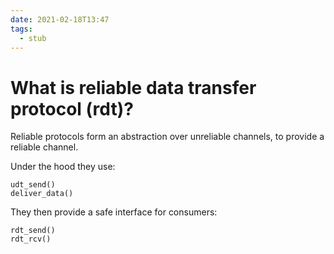 ```yaml
---
date: 2021-02-18T13:47
tags: 
  - stub
---
```


# What is reliable data transfer protocol (rdt)?

Reliable protocols form an abstraction over unreliable channels, to provide a reliable channel.

Under the hood they use:
```
udt_send()
deliver_data()
```

They then provide a safe interface for consumers:

```
rdt_send()
rdt_rcv()
```
